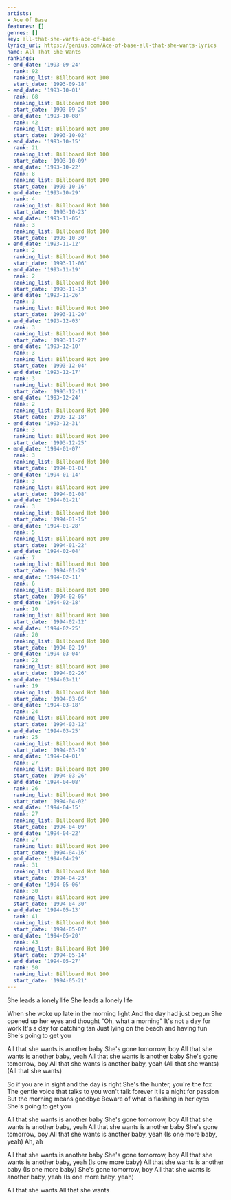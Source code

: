 ```yaml
---
artists:
- Ace Of Base
features: []
genres: []
key: all-that-she-wants-ace-of-base
lyrics_url: https://genius.com/Ace-of-base-all-that-she-wants-lyrics
name: All That She Wants
rankings:
- end_date: '1993-09-24'
  rank: 92
  ranking_list: Billboard Hot 100
  start_date: '1993-09-18'
- end_date: '1993-10-01'
  rank: 68
  ranking_list: Billboard Hot 100
  start_date: '1993-09-25'
- end_date: '1993-10-08'
  rank: 42
  ranking_list: Billboard Hot 100
  start_date: '1993-10-02'
- end_date: '1993-10-15'
  rank: 21
  ranking_list: Billboard Hot 100
  start_date: '1993-10-09'
- end_date: '1993-10-22'
  rank: 8
  ranking_list: Billboard Hot 100
  start_date: '1993-10-16'
- end_date: '1993-10-29'
  rank: 4
  ranking_list: Billboard Hot 100
  start_date: '1993-10-23'
- end_date: '1993-11-05'
  rank: 3
  ranking_list: Billboard Hot 100
  start_date: '1993-10-30'
- end_date: '1993-11-12'
  rank: 2
  ranking_list: Billboard Hot 100
  start_date: '1993-11-06'
- end_date: '1993-11-19'
  rank: 2
  ranking_list: Billboard Hot 100
  start_date: '1993-11-13'
- end_date: '1993-11-26'
  rank: 3
  ranking_list: Billboard Hot 100
  start_date: '1993-11-20'
- end_date: '1993-12-03'
  rank: 3
  ranking_list: Billboard Hot 100
  start_date: '1993-11-27'
- end_date: '1993-12-10'
  rank: 3
  ranking_list: Billboard Hot 100
  start_date: '1993-12-04'
- end_date: '1993-12-17'
  rank: 3
  ranking_list: Billboard Hot 100
  start_date: '1993-12-11'
- end_date: '1993-12-24'
  rank: 2
  ranking_list: Billboard Hot 100
  start_date: '1993-12-18'
- end_date: '1993-12-31'
  rank: 3
  ranking_list: Billboard Hot 100
  start_date: '1993-12-25'
- end_date: '1994-01-07'
  rank: 3
  ranking_list: Billboard Hot 100
  start_date: '1994-01-01'
- end_date: '1994-01-14'
  rank: 3
  ranking_list: Billboard Hot 100
  start_date: '1994-01-08'
- end_date: '1994-01-21'
  rank: 3
  ranking_list: Billboard Hot 100
  start_date: '1994-01-15'
- end_date: '1994-01-28'
  rank: 5
  ranking_list: Billboard Hot 100
  start_date: '1994-01-22'
- end_date: '1994-02-04'
  rank: 7
  ranking_list: Billboard Hot 100
  start_date: '1994-01-29'
- end_date: '1994-02-11'
  rank: 6
  ranking_list: Billboard Hot 100
  start_date: '1994-02-05'
- end_date: '1994-02-18'
  rank: 10
  ranking_list: Billboard Hot 100
  start_date: '1994-02-12'
- end_date: '1994-02-25'
  rank: 20
  ranking_list: Billboard Hot 100
  start_date: '1994-02-19'
- end_date: '1994-03-04'
  rank: 22
  ranking_list: Billboard Hot 100
  start_date: '1994-02-26'
- end_date: '1994-03-11'
  rank: 19
  ranking_list: Billboard Hot 100
  start_date: '1994-03-05'
- end_date: '1994-03-18'
  rank: 24
  ranking_list: Billboard Hot 100
  start_date: '1994-03-12'
- end_date: '1994-03-25'
  rank: 25
  ranking_list: Billboard Hot 100
  start_date: '1994-03-19'
- end_date: '1994-04-01'
  rank: 27
  ranking_list: Billboard Hot 100
  start_date: '1994-03-26'
- end_date: '1994-04-08'
  rank: 26
  ranking_list: Billboard Hot 100
  start_date: '1994-04-02'
- end_date: '1994-04-15'
  rank: 27
  ranking_list: Billboard Hot 100
  start_date: '1994-04-09'
- end_date: '1994-04-22'
  rank: 27
  ranking_list: Billboard Hot 100
  start_date: '1994-04-16'
- end_date: '1994-04-29'
  rank: 31
  ranking_list: Billboard Hot 100
  start_date: '1994-04-23'
- end_date: '1994-05-06'
  rank: 30
  ranking_list: Billboard Hot 100
  start_date: '1994-04-30'
- end_date: '1994-05-13'
  rank: 41
  ranking_list: Billboard Hot 100
  start_date: '1994-05-07'
- end_date: '1994-05-20'
  rank: 43
  ranking_list: Billboard Hot 100
  start_date: '1994-05-14'
- end_date: '1994-05-27'
  rank: 50
  ranking_list: Billboard Hot 100
  start_date: '1994-05-21'
---
```

She leads a lonely life
She leads a lonely life


When she woke up late in the morning light
And the day had just begun
She opened up her eyes and thought
"Oh, what a morning"
It's not a day for work
It's a day for catching tan
Just lying on the beach and having fun
She's going to get you


All that she wants is another baby
She's gone tomorrow, boy
All that she wants is another baby, yeah
All that she wants is another baby
She's gone tomorrow, boy
All that she wants is another baby, yeah
(All that she wants)
(All that she wants)


So if you are in sight and the day is right
She's the hunter, you're the fox
The gentle voice that talks to you won't talk forever
It is a night for passion
But the morning means goodbye
Beware of what is flashing in her eyes
She's going to get you


All that she wants is another baby
She's gone tomorrow, boy
All that she wants is another baby, yeah
All that she wants is another baby
She's gone tomorrow, boy
All that she wants is another baby, yeah (Is one more baby, yeah)
Ah, ah


All that she wants is another baby
She's gone tomorrow, boy
All that she wants is another baby, yeah (Is one more baby)
All that she wants is another baby (Is one more baby)
She's gone tomorrow, boy
All that she wants is another baby, yeah (Is one more baby, yeah)


All that she wants
All that she wants
